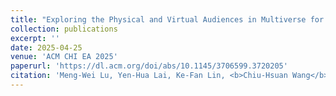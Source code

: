```yaml
---
title: "Exploring the Physical and Virtual Audiences in Multiverse for Seamless XR Performance"
collection: publications
excerpt: ''
date: 2025-04-25
venue: 'ACM CHI EA 2025'
paperurl: 'https://dl.acm.org/doi/abs/10.1145/3706599.3720205'
citation: 'Meng-Wei Lu, Yen-Hua Lai, Ke-Fan Lin, <b>Chiu-Hsuan Wang</b>, Ping-Hsuan Han, Tse-Yu Pan, Jinyao Lin, and Bing-Yu Chen. 2025. Exploring the Physical and Virtual Audiences in Multiverse for Seamless XR Performance. In Proceedings of the Extended Abstracts of the CHI Conference on Human Factors in Computing Systems (CHI EA ''25). Association for Computing Machinery, New York, NY, USA, Article 270, 1–7.'
---
```


